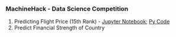 ### MachineHack - Data Science Competition

1) Predicting Flight Price (15th Rank) - [Jupyter Notebook](https://github.com/vasim07/MachineHack/blob/master/FlightPrice/BoostingEnsemble.ipynb); [Py Code](https://github.com/vasim07/MachineHack/tree/master/FlightPrice)
2) Predict Financial Strength of Country
